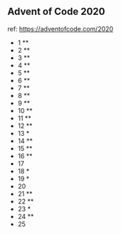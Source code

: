 ## Advent of Code 2020

ref: https://adventofcode.com/2020

* 1 **<br>
* 2 **<br>
* 3 **<br>
* 4 **<br>
* 5 **<br>
* 6 **<br>
* 7 **<br>
* 8 **<br>
* 9 **<br>
* 10 **<br>
* 11 **<br>
* 12 **<br>
* 13 * <br>
* 14 ** <br>
* 15 ** <br>
* 16 ** <br>
* 17 <br>
* 18 * <br>
* 19 * <br>
* 20 <br>
* 21 ** <br>
* 22 ** <br>
* 23 * <br>
* 24 ** <br>
* 25 <br>


